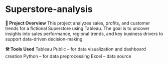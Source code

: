 # Superstore-analysis
**📌 Project Overview**
This project analyzes sales, profits, and customer trends for a fictional Superstore using Tableau. The goal is to uncover insights into sales performance, regional trends, and key business drivers to support data-driven decision-making.

**🛠 Tools Used**
Tableau Public – for data visualization and dashboard creation
Python – for data preprocessing
Excel – data source
